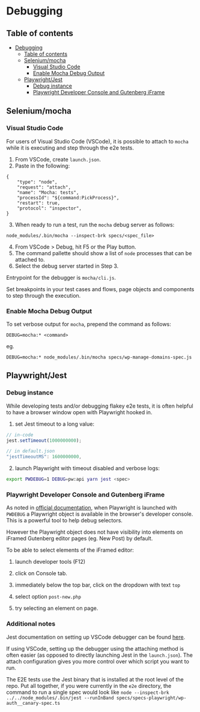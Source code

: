 # Debugging

## Table of contents

<!-- TOC -->

- [Debugging](#debugging)
    - [Table of contents](#table-of-contents)
    - [Selenium/mocha](#seleniummocha)
        - [Visual Studio Code](#visual-studio-code)
        - [Enable Mocha Debug Output](#enable-mocha-debug-output)
    - [Playwright/Jest](#playwrightjest)
        - [Debug instance](#debug-instance)
        - [Playwright Developer Console and Gutenberg iFrame](#playwright-developer-console-and-gutenberg-iframe)

<!-- /TOC -->

## Selenium/mocha

### Visual Studio Code

For users of Visual Studio Code (VSCode), it is possible to attach to `mocha` while it is executing and step through the e2e tests.

1. From VSCode, create `launch.json`.
2. Paste in the following:

```
{
    "type": "node",
    "request": "attach",
    "name": "Mocha: tests",
    "processId": "${command:PickProcess}",
    "restart": true,
    "protocol": "inspector",
}
```

3. When ready to run a test, run the `mocha` debug server as follows:

```
node_modules/.bin/mocha --inspect-brk specs/<spec_file>
```

4. From VSCode > Debug, hit F5 or the Play button.
5. The command pallette should show a list of `node` processes that can be attached to.
6. Select the debug server started in Step 3.

Entrypoint for the debugger is `mocha/cli.js`.

Set breakpoints in your test cases and flows, page objects and components to step through the execution.

### Enable Mocha Debug Output

To set verbose output for `mocha`, prepend the command as follows:

```
DEBUG=mocha:* <command>
```

eg.

```
DEBUG=mocha:* node_modules/.bin/mocha specs/wp-manage-domains-spec.js
```

## Playwright/Jest

### Debug instance

While developing tests and/or debugging flakey e2e tests, it is often helpful to have a browser window open with Playwright hooked in.

1. set Jest timeout to a long value:

```typescript
// in-code
jest.setTimeout(1000000000);

// in default.json
"jestTimeoutMS": 1600000000,
```

2. launch Playwright with timeout disabled and verbose logs:

```bash
export PWDEBUG=1 DEBUG=pw:api yarn jest <spec>
```

### Playwright Developer Console and Gutenberg iFrame

As noted in [official documentation](https://playwright.dev/docs/debug#selectors-in-developer-tools-console), when Playwright is launched with `PWDEBUG` a Playwright object is available in the browser's developer console. This is a powerful tool to help debug selectors.

However the Playwright object does not have visibility into elements on iFramed Gutenberg editor pages (eg. New Post) by default.

To be able to select elements of the iFramed editor:

1. launch developer tools (F12)

2. click on Console tab.

3. immediately below the top bar, click on the dropdown with text `top`

4. select option `post-new.php`

5. try selecting an element on page. 

### Additional notes

Jest documentation on setting up VSCode debugger can be found [here](https://jestjs.io/docs/troubleshooting#debugging-in-vs-code).

If using VSCode, setting up the debugger using the attaching method is often easier (as opposed to directly launching Jest in the `launch.json`). The attach configuration gives you more control over which script you want to run.

The E2E tests use the Jest binary that is installed at the root level of the repo. Put all together, if you were currently in the `e2e` directory, the command to run a single spec would look like `node --inspect-brk ../../node_modules/.bin/jest --runInBand specs/specs-playwright/wp-auth__canary-spec.ts`
